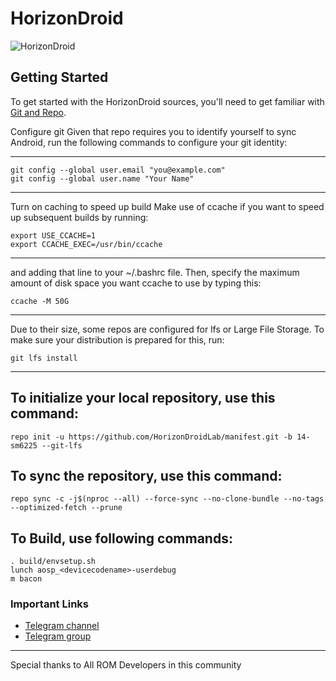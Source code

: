 # HorizonDroid

![HorizonDroid](https://github.com/HorizonDroid-13/.github/blob/main/Vega%20Update%20ROM%20A14.png)

Getting Started
---------------
To get started with the HorizonDroid sources, you'll need to get
familiar with [Git and Repo](https://source.android.com/setup/build/downloading).

 Configure git
 Given that repo requires you to identify yourself to sync Android, run the following commands to configure your git identity:
 
 -----------------------------------------------------

    git config --global user.email "you@example.com"
    git config --global user.name "Your Name"

-----------------------------------------------------

Turn on caching to speed up build
Make use of ccache if you want to speed up subsequent builds by running:

    export USE_CCACHE=1
    export CCACHE_EXEC=/usr/bin/ccache

-----------------------------------------------------

and adding that line to your ~/.bashrc file. Then, specify the maximum amount of disk space you want ccache to use by typing this:

    ccache -M 50G

-----------------------------------------------------

Due to their size, some repos are configured for lfs or Large File Storage. To make sure your distribution is prepared for this, run:

    git lfs install

-----------------------------------------------------

To initialize your local repository, use this command:
-----------------------------------------------------

    repo init -u https://github.com/HorizonDroidLab/manifest.git -b 14-sm6225 --git-lfs

To sync the repository, use this command:
-----------------------------------------

    repo sync -c -j$(nproc --all) --force-sync --no-clone-bundle --no-tags --optimized-fetch --prune

To Build, use following commands:
---------------------------------
    
    . build/envsetup.sh
    lunch aosp_<devicecodename>-userdebug
    m bacon

### Important Links

- [Telegram channel](https://t.me/horizondroid)
- [Telegram group](https://t.me/HorizonDroidChat)

---------------------------------------------------------------------------------------------------------

Special thanks to All ROM Developers in this community
